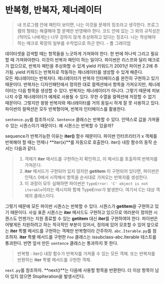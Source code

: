 # 반복형, 반복자, 제너레이터

> 내 프로그램 안에 패턴이 보이면, 나는 이것을 문제의 징조라고 생각한다. 프로그램의 형태는 해결해야 할 문제만 반영해야 한다. 코드 안에 있는 그 외의 규칙성은 (적어도 나에게는) 너무 강하지 않게 추상화하고 있다는 징조다. 나는 작성해야 하는 매크로 확장의 일부를 수작업으로 하곤 한다. - 폴 그레이엄

데이터셋을 검색할 때는 항목들을 느긋하게 가져와야 한다. 한 번에 하나씩 그리고 필요할 때 가져와야한다. 이것이 반복자 패턴이 하는 일이다. 파이썬은 리스프와 달리 매크로가 없으므로, 반복자 패턴을 추상화할 수 있게 yield 키워드가 2001년 파이썬 2.2에 추가됨. yield 키워드는 반복자로 작동하는 제너레이터를 생성할 수 있게 해준다.  
모든 제너레이터는 반복자다. 제너레이터가 반복자 인터페이스를 완전히 구현하고 있기 때문이다. 반복자는 디자인패턴에서 정의한 대로 컬렉션에서 항목을 가져오지만, 제너레이터는 다음 항목을 생성할 수 있다. 반복자는 제너레이터가 아니다. 그렇기 때문에 피보나치 수열 제너레이터가 예제로 사용될 수 있다. 무한 수열을 컬렉션에 저장할 수 없기 때문이다. 그렇지만 왕왕 반복자와 제너레이터를 거의 동일시 하게 잘 못 사용하고 있다.  
파이썬의 컬렉션은 모두 반복형이며, 반복자 인터페이스를 활용한다.

`sentence.py`를 참조하시오. `Sentence` 클래스는 반복할 수 있다. 인덱스로 값을 가져올 수 있는 시퀀스이기 때문이다. 왜 시퀀스는 반복할 수 있을까?

sequence가 반복가능한 이유는 **iter()** 함수 때문이다. 파이썬 인터프리터가 x 객체를 반복해야 할 때는 언제나 **iter(x)**를 자동으로 호출한다. iter() 내장 함수의 동작 순서는 다음과 같다.

> 1. 객체가 **iter** 메서드를 구현하는지 확인하고, 이 메서드를 호출하여 반복자를 가져온다.
> 2. **iter** 메서드가 구현되어 있지 않지만 **getitem** 이 구현되어 있다면, 파이썬은 인덱스 0에서 시작해서 항목을 순서대로 가져오는 반복자를 생성한다.
> 3. 이 과정이 모두 실패하면 파이썬은 `TypeError: 'C' object is not iterable`이라는 메시지와 함께 TypeError가 발생한다. 여기서 C는 대상 객체의 클래스이다.

그렇기 때문에 모든 파이썬 시퀀스는 반복할 수 있다. 시퀀스가 **getitem**을 구현하고 있기 때문이다. 사실 표준 시퀀스는 **iter** 메서드도 구현하고 있으므로 여러분이 정의한 시퀀스도 언젠가는 지원 종료할 수 있는 **getitem** 대신 **iter**를 구현하여야 한다. 파이썬은 어떻게든 지원하려고 하는 적극적인 부분이 있어서, 정의에 있어 모호할 수 있어 앞으로는 **iter** 특별 메서드를 구현하는 객체만 반복형이라 간주하자. `abc.Iterable.py`를 참조하자. **iter** 특별 메서드를 구현한 `Foo` 클래스는 issubclass-abc.Iterable 테스트를 통과한다. 반면 앞서 만든 `sentence` 클래스는 통과하지 못 한다.

> 반복형 : iter() 내장 함수가 반복자를 가져올 수 있는 모든 객체. 또는 반복자를 반환하는 **iter** 특별 메서드를 구현한 객체.

`next.py`를 참조하자. **next()**는 다음에 사용할 항목을 반환한다. 더 이상 항목이 남아 있지 않으면 StopIteration을 발생시킨다.
